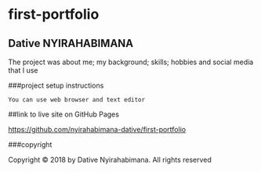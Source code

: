 # first-portfolio

## Dative NYIRAHABIMANA 
The project was about me; my background; skills; hobbies and social media that I use

###project setup instructions

```
You can use web browser and text editor
```

##link to live site on GitHub Pages

https://github.com/nyirahabimana-dative/first-portfolio

###copyright

Copyright © 2018 by Dative Nyirahabimana. All rights reserved

